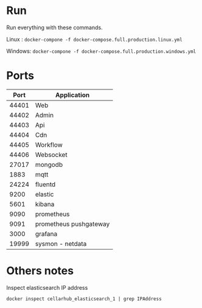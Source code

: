 

# Run

Run everything with these commands.

Linux : `docker-compone -f docker-compose.full.production.linux.yml`

Windows: `docker-compone -f docker-compose.full.production.windows.yml`


# Ports

Port | Application
--- | ---
44401 | Web
44402 | Admin
44403 | Api
44404 | Cdn
44405 | Workflow
44406 | Websocket
27017 | mongodb
1883 | mqtt
24224 | fluentd
9200 | elastic
5601 | kibana
9090 | prometheus
9091 | prometheus pushgateway
3000 | grafana
19999 | sysmon - netdata


# Others notes

Inspect elasticsearch IP address

`docker inspect cellarhub_elasticsearch_1 | grep IPAddress`

